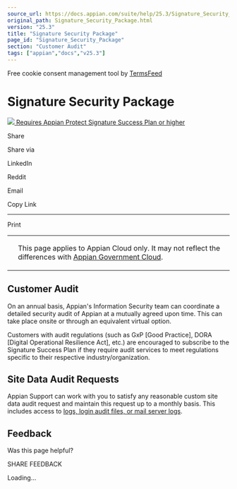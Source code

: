 ```yaml
---
source_url: https://docs.appian.com/suite/help/25.3/Signature_Security_Package.html
original_path: Signature_Security_Package.html
version: "25.3"
title: "Signature Security Package"
page_id: "Signature_Security_Package"
section: "Customer Audit"
tags: ["appian","docs","v25.3"]
---
```



Free cookie consent management tool by [TermsFeed](https://www.termsfeed.com/)

# Signature Security Package

 [![](images/appian-protect.png) Requires Appian Protect Signature Success Plan or higher](
                /suite/help/25.3/Appian_Protect.html
              )

Share

Share via

LinkedIn

Reddit

Email

Copy Link

* * *

Print

<table><tbody><tr><td><i class="bi bi-clouds" aria-hidden="true"></i></td><td><p>This page applies to Appian Cloud only. It may not reflect the differences with <a href="/suite/help/25.3/appian-government-cloud-overview.html">Appian Government Cloud</a>.</p></td></tr></tbody></table>

## Customer Audit

On an annual basis, Appian's Information Security team can coordinate a detailed security audit of Appian at a mutually agreed upon time. This can take place onsite or through an equivalent virtual option.

Customers with audit regulations (such as GxP \[Good Practice\], DORA \[Digital Operational Resilience Act\], etc.) are encouraged to subscribe to the Signature Success Plan if they require audit services to meet regulations specific to their respective industry/organization.

## Site Data Audit Requests

Appian Support can work with you to satisfy any reasonable custom site data audit request and maintain this request up to a monthly basis. This includes access to [logs, login audit files, or mail server logs](Logging.html).

## Feedback

Was this page helpful?

SHARE FEEDBACK

Loading...